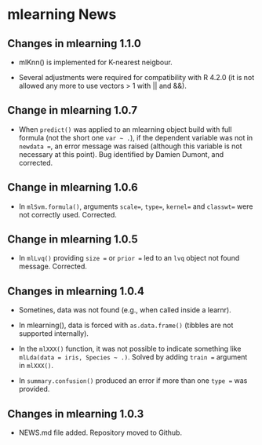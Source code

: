 # mlearning News

## Changes in mlearning 1.1.0

-   mlKnn() is implemented for K-nearest neigbour.

-   Several adjustments were required for compatibility with R 4.2.0 (it is not allowed any more to use vectors \> 1 with \|\| and &&).

## Change in mlearning 1.0.7

-   When `predict()` was applied to an mlearning object build with full formula (not the short one `var ~ .`), if the dependent variable was not in `newdata =`, an error message was raised (although this variable is not necessary at this point). Bug identified by Damien Dumont, and corrected.

## Change in mlearning 1.0.6

-   In `mlSvm.formula()`, arguments `scale=`, `type=`, `kernel=` and `classwt=` were not correctly used. Corrected.

## Change in mlearning 1.0.5

-   In `mlLvq()` providing `size =` or `prior =` led to an `lvq` object not found message. Corrected.

## Changes in mlearning 1.0.4

-   Sometines, data was not found (e.g., when called inside a learnr).

-   In mlearning(), data is forced with `as.data.frame()` (tibbles are not supported internally).

-   In the `mlXXX()` function, it was not possible to indicate something like `mlLda(data = iris, Species ~ .)`. Solved by adding `train =` argument in `mlXXX()`.

-   In `summary.confusion()` produced an error if more than one `type =` was provided.

## Changes in mlearning 1.0.3

-   NEWS.md file added. Repository moved to Github.
